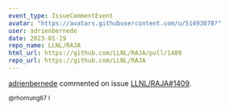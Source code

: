 ```yaml
---
event_type: IssueCommentEvent
avatar: "https://avatars.githubusercontent.com/u/51493078?"
user: adrienbernede
date: 2023-01-19
repo_name: LLNL/RAJA
html_url: https://github.com/LLNL/RAJA/pull/1409
repo_url: https://github.com/LLNL/RAJA
---
```


<a href='https://github.com/adrienbernede' target='_blank'>adrienbernede</a> commented on issue <a href='https://github.com/LLNL/RAJA/pull/1409' target='_blank'>LLNL/RAJA#1409</a>.

<small>@rhornung67 I